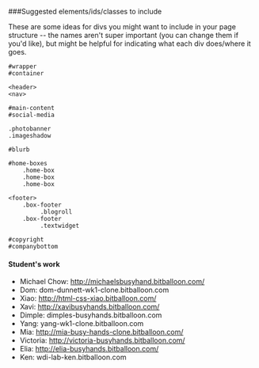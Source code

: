 ###Suggested elements/ids/classes to include

These are some ideas for divs you might want to include in your page structure -- the names aren't super important (you can change them if you'd like), but might be helpful for indicating what each div does/where it goes.

``` 
#wrapper 
#container 

<header> 
<nav>

#main-content 
#social-media 

.photobanner 
.imageshadow

#blurb 

#home-boxes 
    .home-box
    .home-box
    .home-box

<footer> 
    .box-footer 
         .blogroll
    .box-footer 
         .textwidget 

#copyright 
#companybottom
```

#### Student's work
- Michael Chow: http://michaelsbusyhand.bitballoon.com/
- Dom: dom-dunnett-wk1-clone.bitballoon.com
- Xiao: http://html-css-xiao.bitballoon.com/
- Xavi: http://xavibusyhands.bitballoon.com/
- Dimple: dimples-busyhands.bitballoon.com
- Yang: yang-wk1-clone.bitballoon.com
- Mia: http://mia-busy-hands-clone.bitballoon.com/
- Victoria: http://victoria-busyhands.bitballoon.com/
- Elia: http://elia-busyhands.bitballoon.com/
- Ken: wdi-lab-ken.bitballoon.com
